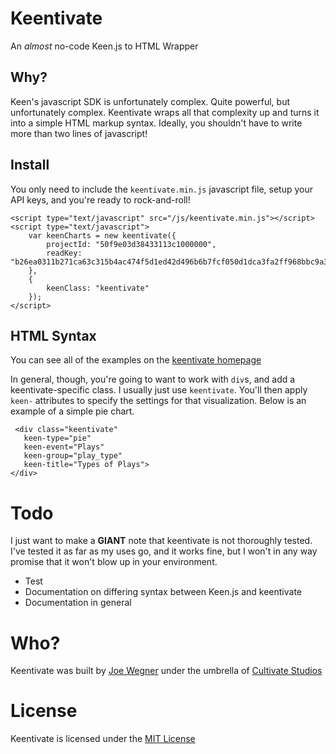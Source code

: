 # Keentivate
An _almost_ no-code Keen.js to HTML Wrapper

## Why?
Keen's javascript SDK is unfortunately complex.  Quite powerful, but unfortunately complex.  Keentivate wraps all that complexity up and turns it into a simple HTML markup syntax.  Ideally, you shouldn't have to write more than two lines of javascript!

## Install
You only need to include the `keentivate.min.js` javascript file, setup your API keys, and you're ready to rock-and-roll!

```
<script type="text/javascript" src="/js/keentivate.min.js"></script>
<script type="text/javascript">
	var keenCharts = new keentivate({
		projectId: "50f9e03d38433113c1000000", 
		readKey: "b26ea0311b271ca63c315b4ac474f5d1ed42d496b6b7fcf050d1dca3fa2ff968bbc9a3e403506322b64b07501acdaf8c22a3a70c80583a9e9a106bb7006a001b7cbf80ef5676617ffa0d530c43e435b9915a8b3f8c6809b6c97f6ff4783a383ed44ca3942b22279517fc8f959bb7e06d"
	}, 
	{
		keenClass: "keentivate"
	});
</script>
```

## HTML Syntax

You can see all of the examples on the [keentivate homepage](http://cultivatestudios.github.io/keentivate/)

In general, though, you're going to want to work with `div`s, and add a keentivate-specific class.  I usually just use `keentivate`.  You'll then apply `keen-` attributes to specify the settings for that visualization.  Below is an example of a simple pie chart.

```
 <div class="keentivate"
   keen-type="pie"
   keen-event="Plays"
   keen-group="play_type"
   keen-title="Types of Plays">
</div>
```

# Todo

I just want to make a **GIANT** note that keentivate is not thoroughly tested.  I've tested it as far as my uses go, and it works fine, but I won't in any way promise that it won't blow up in your environment.

- Test
- Documentation on differing syntax between Keen.js and keentivate
- Documentation in general

# Who?
Keentivate was built by [Joe Wegner](http://www.wegnerdesign.com) under the umbrella of [Cultivate Studios](http://www.cultivatestudios.com)

# License

Keentivate is licensed under the [MIT License](http://opensource.org/licenses/MIT)
